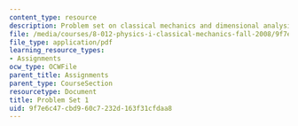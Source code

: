 ```yaml
---
content_type: resource
description: Problem set on classical mechanics and dimensional analysis.
file: /media/courses/8-012-physics-i-classical-mechanics-fall-2008/9f7e6c47cbd960c7232d163f31cfdaa8_ps1.pdf
file_type: application/pdf
learning_resource_types:
- Assignments
ocw_type: OCWFile
parent_title: Assignments
parent_type: CourseSection
resourcetype: Document
title: Problem Set 1
uid: 9f7e6c47-cbd9-60c7-232d-163f31cfdaa8
---
```

